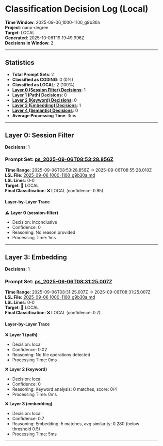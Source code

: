 # Classification Decision Log (Local)

**Time Window**: 2025-09-06_1000-1100_g9b30a<br>
**Project**: nano-degree<br>
**Target**: LOCAL<br>
**Generated**: 2025-10-06T19:19:49.996Z<br>
**Decisions in Window**: 2

---

## Statistics

- **Total Prompt Sets**: 2
- **Classified as CODING**: 0 (0%)
- **Classified as LOCAL**: 2 (100%)
- **[Layer 0 (Session Filter) Decisions](#layer-0-session-filter)**: 1
- **[Layer 1 (Path) Decisions](#layer-1-path)**: 0
- **[Layer 2 (Keyword) Decisions](#layer-2-keyword)**: 0
- **[Layer 3 (Embedding) Decisions](#layer-3-embedding)**: 1
- **[Layer 4 (Semantic) Decisions](#layer-4-semantic)**: 0
- **Average Processing Time**: 3ms

---

## Layer 0: Session Filter

**Decisions**: 1

### Prompt Set: [ps_2025-09-06T08:53:28.856Z](../../history/2025-09-06_1000-1100_g9b30a.md#ps_2025-09-06T08:53:28.856Z)

**Time Range**: 2025-09-06T08:53:28.856Z → 2025-09-06T08:55:28.010Z<br>
**LSL File**: [2025-09-06_1000-1100_g9b30a.md](../../history/2025-09-06_1000-1100_g9b30a.md#ps_2025-09-06T08:53:28.856Z)<br>
**LSL Lines**: 0-0<br>
**Target**: 📍 LOCAL<br>
**Final Classification**: ❌ LOCAL (confidence: 0.95)

#### Layer-by-Layer Trace

⚠️ **Layer 0 (session-filter)**
- Decision: inconclusive
- Confidence: 0
- Reasoning: No reason provided
- Processing Time: 1ms

---

## Layer 3: Embedding

**Decisions**: 1

### Prompt Set: [ps_2025-09-06T08:31:25.007Z](../../history/2025-09-06_1000-1100_g9b30a.md#ps_2025-09-06T08:31:25.007Z)

**Time Range**: 2025-09-06T08:31:25.007Z → 2025-09-06T08:31:25.007Z<br>
**LSL File**: [2025-09-06_1000-1100_g9b30a.md](../../history/2025-09-06_1000-1100_g9b30a.md#ps_2025-09-06T08:31:25.007Z)<br>
**LSL Lines**: 0-0<br>
**Target**: 📍 LOCAL<br>
**Final Classification**: ❌ LOCAL (confidence: 0.7)

#### Layer-by-Layer Trace

❌ **Layer 1 (path)**
- Decision: local
- Confidence: 0.02
- Reasoning: No file operations detected
- Processing Time: 0ms

❌ **Layer 2 (keyword)**
- Decision: local
- Confidence: 0
- Reasoning: Keyword analysis: 0 matches, score: 0/4
- Processing Time: 0ms

❌ **Layer 3 (embedding)**
- Decision: local
- Confidence: 0.7
- Reasoning: Embedding: 5 matches, avg similarity: 0.280 (below threshold 0.5)
- Processing Time: 5ms

---

